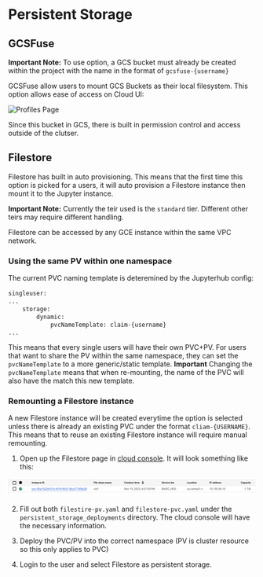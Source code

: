 # Persistent Storage

## GCSFuse

**Important Note:** To use option, a GCS bucket must already be created within the project with the name in the format of `gcsfuse-{username}`

GCSFuse allow users to mount GCS Buckets as their local filesystem. This option allows ease of access on Cloud UI:

![Profiles Page](images/gcs_bucket.png)

Since this bucket in GCS, there is built in permission control and access outside of the clutser.

## Filestore

Filestore has built in auto provisioning. This means that the first time this option is picked for a users, it will auto provision a Filestore instance then mount it to the Jupyter instance.

**Important Note:** Currently the teir used is the `standard` tier. Different other teirs may require different handling.

Filestore can be accessed by any GCE instance within the same VPC network.

### Using the same PV within one namespace

The current PVC naming template is deteremined by the Jupyterhub config:

```unset
singleuser:
...
    storage:
        dynamic:
            pvcNameTemplate: claim-{username}
...
```

This means that every single users will have their own PVC+PV. For users that want to share the PV within the same namespace, they can set the `pvcNameTemplate` to a more generic/static template. **Important** Changing the `pvcNameTemplate` means that when re-mounting, the name of the PVC will also have the match this new template.

### Remounting a Filestore instance

A new Filestore instance will be created everytime the option is selected unless there is already an existing PVC under the format `cliam-{USERNAME}`. This means that to reuse an existing Filestore instance will require manual remounting.

1. Open up the Filestore page in [cloud console](https://console.cloud.google.com/filestore/instances). It will look something like this:

![Filestore instance](images/filestore_instance_screenshot.png)

2. Fill out both `filestire-pv.yaml` and `filestore-pvc.yaml` under the `persistent_storage_deployments` directory. The cloud console will have the necessary information.

3. Deploy the PVC/PV into the correct namespace (PV is cluster resource so this only applies to PVC)

4. Login to the user and select Filestore as persistent storage.